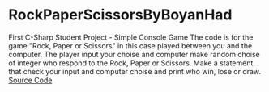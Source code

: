 # RockPaperScissorsByBoyanHad
First C-Sharp Student Project - Simple Console Game
The code is for the game "Rock, Paper or Scissors" in this case played between you and the computer.
The player input your choise and computer make random choise of integer who respond to the Rock, Paper or Scissors. Make a statement that check your input and computer choise and print who win, lose or draw.
[Source Code](https://github.com/BoyanHadzhijski/RockPaperScissorsByBoyanHad/blob/main/RockPaperScissorsByBoyanHad/RockPaperScissors.cs)
